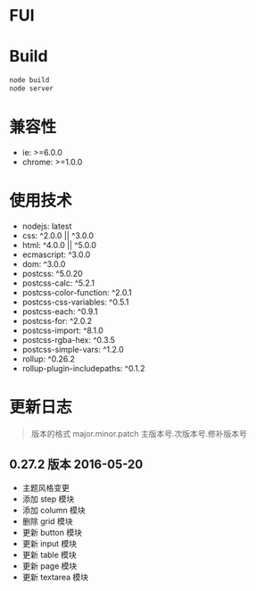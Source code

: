 # FUI

# Build

```sh
node build
node server
```
# 兼容性

* ie: >=6.0.0
* chrome: >=1.0.0

# 使用技术

* nodejs: latest
* css: ^2.0.0 || ^3.0.0
* html: ^4.0.0 || ^5.0.0
* ecmascript: ^3.0.0
* dom: ^3.0.0
* postcss: ^5.0.20
* postcss-calc: ^5.2.1
* postcss-color-function: ^2.0.1
* postcss-css-variables: ^0.5.1
* postcss-each: ^0.9.1
* postcss-for: ^2.0.2
* postcss-import: ^8.1.0
* postcss-rgba-hex: ^0.3.5
* postcss-simple-vars: ^1.2.0
* rollup: ^0.26.2
* rollup-plugin-includepaths: ^0.1.2

# 更新日志

> 版本的格式
> major.minor.patch
> 主版本号.次版本号.修补版本号

## 0.27.2 版本 2016-05-20

* 主题风格变更
* 添加 step 模块
* 添加 column 模块
* 删除 grid 模块
* 更新 button 模块
* 更新 input 模块
* 更新 table 模块
* 更新 page 模块
* 更新 textarea 模块
